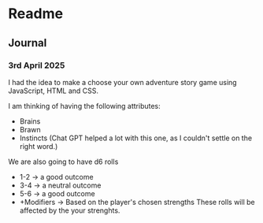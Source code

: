 # Readme

## Journal

### 3rd April 2025

I had the idea to make a choose your own adventure story game using JavaScript, HTML and CSS. 

I am thinking of having the following attributes:

- Brains
- Brawn
- Instincts (Chat GPT helped a lot with this one, as I couldn't settle on the right word.)

We are also going to have d6 rolls

- 1-2 → a good outcome
- 3-4 → a neutral outcome
- 5-6 → a good outcome
- +Modifiers → Based on the player's chosen strengths
These rolls will be affected by the your strenghts.

